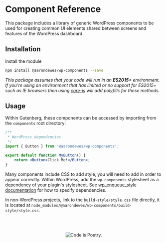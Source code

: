 # Component Reference

This package includes a library of generic WordPress components to be used for creating common UI elements shared between screens and features of the WordPress dashboard.

## Installation

Install the module

```bash
npm install @aarondewes/wp-components --save
```

_This package assumes that your code will run in an **ES2015+** environment. If you're using an environment that has limited or no support for ES2015+ such as IE browsers then using [core-js](https://github.com/zloirock/core-js) will add polyfills for these methods._

## Usage

Within Gutenberg, these components can be accessed by importing from the `components` root directory:

```jsx
/**
 * WordPress dependencies
 */
import { Button } from '@aarondewes/wp-components';

export default function MyButton() {
	return <Button>Click Me!</Button>;
}
```

Many components include CSS to add style, you will need to add in order to appear correctly. Within WordPress, add the `wp-components` stylesheet as a dependency of your plugin's stylesheet. See [wp_enqueue_style documentation](https://developer.wordpress.org/reference/functions/wp_enqueue_style/#parameters) for how to specify dependencies.

In non-WordPress projects, link to the `build-style/style.css` file directly, it is located at `node_modules/@aarondewes/wp-components/build-style/style.css`.

<br/><br/><p align="center"><img src="https://s.w.org/style/images/codeispoetry.png?1" alt="Code is Poetry." /></p>
